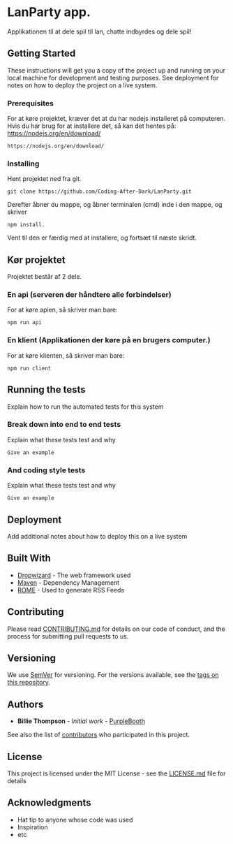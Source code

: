 # LanParty app.

Applikationen til at dele spil til lan, chatte indbyrdes og dele spil!

## Getting Started

These instructions will get you a copy of the project up and running on your local machine for development and testing purposes. See deployment for notes on how to deploy the project on a live system.

### Prerequisites

For at køre projektet, kræver det at du har nodejs installeret på computeren. Hvis du har brug for at installere det, så kan det hentes på:
https://nodejs.org/en/download/

```
https://nodejs.org/en/download/
```

### Installing

Hent projektet ned fra git.

```
git clone https://github.com/Coding-After-Dark/LanParty.git
```

Derefter åbner du mappe, og åbner terminalen (cmd) inde i den mappe, og skriver

```
npm install.
```
Vent til den er færdig med at installere, og fortsæt til næste skridt.

## Kør projektet
Projektet består af 2 dele. 
### En api (serveren der håndtere alle forbindelser)
For at køre apien, så skriver man bare:
```
npm run api
```

### En klient (Applikationen der køre på en brugers computer.)
For at køre klienten, så skriver man bare:
```
npm run client
```

## Running the tests

Explain how to run the automated tests for this system

### Break down into end to end tests

Explain what these tests test and why

```
Give an example
```

### And coding style tests

Explain what these tests test and why

```
Give an example
```

## Deployment

Add additional notes about how to deploy this on a live system

## Built With

* [Dropwizard](http://www.dropwizard.io/1.0.2/docs/) - The web framework used
* [Maven](https://maven.apache.org/) - Dependency Management
* [ROME](https://rometools.github.io/rome/) - Used to generate RSS Feeds

## Contributing

Please read [CONTRIBUTING.md](https://gist.github.com/PurpleBooth/b24679402957c63ec426) for details on our code of conduct, and the process for submitting pull requests to us.

## Versioning

We use [SemVer](http://semver.org/) for versioning. For the versions available, see the [tags on this repository](https://github.com/your/project/tags). 

## Authors

* **Billie Thompson** - *Initial work* - [PurpleBooth](https://github.com/PurpleBooth)

See also the list of [contributors](https://github.com/your/project/contributors) who participated in this project.

## License

This project is licensed under the MIT License - see the [LICENSE.md](LICENSE.md) file for details

## Acknowledgments

* Hat tip to anyone whose code was used
* Inspiration
* etc
